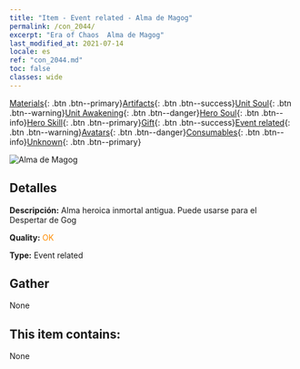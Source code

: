 ```yaml
---
title: "Item - Event related - Alma de Magog"
permalink: /con_2044/
excerpt: "Era of Chaos  Alma de Magog"
last_modified_at: 2021-07-14
locale: es
ref: "con_2044.md"
toc: false
classes: wide
---
```

 [Materials](/ItemsES/){: .btn .btn--primary}[Artifacts](/ItemsES/Artifacts/){: .btn .btn--success}[Unit Soul](/ItemsES/UnitSoul/){: .btn .btn--warning}[Unit Awakening](/ItemsES/UnitAwakening/){: .btn .btn--danger}[Hero Soul](/ItemsES/HeroSoul/){: .btn .btn--info}[Hero Skill](/ItemsES/HeroSkill/){: .btn .btn--primary}[Gift](/ItemsES/Gift/){: .btn .btn--success}[Event related](/ItemsES/Events/){: .btn .btn--warning}[Avatars](/ItemsES/Avatars/){: .btn .btn--danger}[Consumables](/ItemsES/Consumables/){: .btn .btn--info}[Unknown](/ItemsES/Unknown/){: .btn .btn--primary}

 ![Alma de Magog](/images/t/juexing_502.png)

## Detalles
 **Descripción:** Alma heroica inmortal antigua. Puede usarse para el Despertar de Gog

 **Quality:** <span style="color: #FF8C00">OK</span>

 **Type:** Event related

## Gather

  None

## This item contains:

  None

